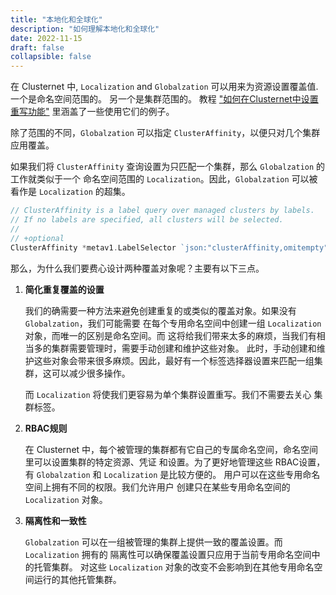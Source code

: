 ```yaml
---
title: "本地化和全球化"
description: "如何理解本地化和全球化"
date: 2022-11-15
draft: false
collapsible: false
---
```


在 Clusternet 中, `Localization` and `Globalzation` 可以用来为资源设置覆盖值. 一个是命名空间范围的。
另一个是集群范围的。
教程 ["如何在Clusternet中设置重写功能"](/docs/tutorials/multi-cluster-apps/setting-overrides/) 里涵盖了一些使用它们的例子。

除了范围的不同，`Globalzation` 可以指定 `ClusterAffinity`，以便只对几个集群应用覆盖。

如果我们将 `ClusterAffinity` 查询设置为只匹配一个集群，那么 `Globalzation` 的工作就类似于一个
命名空间范围的 `Localization`。因此，`Globalzation` 可以被看作是 `Localization` 的超集。


```go
// ClusterAffinity is a label query over managed clusters by labels.
// If no labels are specified, all clusters will be selected.
//
// +optional
ClusterAffinity *metav1.LabelSelector `json:"clusterAffinity,omitempty"`
```

那么，为什么我们要费心设计两种覆盖对象呢？主要有以下三点。

1. **简化重复覆盖的设置**

   我们的确需要一种方法来避免创建重复的或类似的覆盖对象。如果没有 `Globalzation`，我们可能需要
   在每个专用命名空间中创建一组 `Localization` 对象，而唯一的区别是命名空间。而
   这将给我们带来太多的麻烦，当我们有相当多的集群需要管理时，需要手动创建和维护这些对象。
   此时，手动创建和维护这些对象会带来很多麻烦。因此，最好有一个标签选择器设置来匹配一组集群，这可以减少很多操作。

   而 `Localization` 将使我们更容易为单个集群设置重写。我们不需要去关心
   集群标签。


2. **RBAC规则**

   在 Clusternet 中，每个被管理的集群都有它自己的专属命名空间，命名空间里可以设置集群的特定资源、凭证
   和设置。为了更好地管理这些 RBAC设置，有 `Globalzation` 和 `Localization` 是比较方便的。
   用户可以在这些专用命名空间上拥有不同的权限。我们允许用户
   创建只在某些专用命名空间的 `Localization` 对象。

3. **隔离性和一致性**

   `Globalzation` 可以在一组被管理的集群上提供一致的覆盖设置。而 `Localization` 拥有的
   隔离性可以确保覆盖设置只应用于当前专用命名空间中的托管集群。
   对这些 `Localization` 对象的改变不会影响到在其他专用命名空间运行的其他托管集群。

